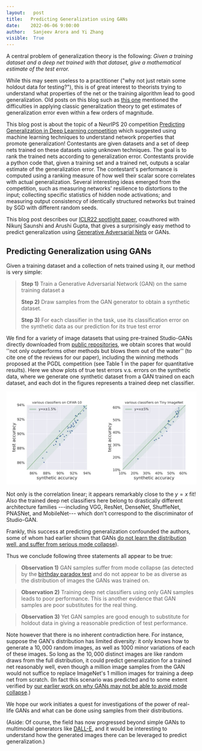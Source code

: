 ```yaml
---
layout:   post
title:   Predicting Generalization using GANs
date:    2022-06-06 9:00:00
author:   Sanjeev Arora and Yi Zhang
visible:  True
---
```


A central problem of generalization theory is the following: *Given a training dataset and a deep net trained with that dataset, give a mathematical estimate of the test error.* 

While this may seem useless to a practitioner ("why not just retain some holdout data for testing?"), this is of great interest to theorists trying to understand what properties of the net or the training algorithm lead to good generalization. Old posts on this blog such as [this one](http://www.offconvex.org/2018/02/17/generalization2/) mentioned the difficulties in applying classic generalization theory to get estimates of generalization error even within a few orders of magnitude.

This blog post is about the topic of a 
 NeurIPS 20 competition [Predicting Generalization in Deep Learning competition](https://sites.google.com/view/pgdl2020) which suggested using machine learning techniques to  understand network properties that promote generalization! Contestants are given datasets and a set of deep nets trained on these datasets using unknown techniques. The goal is to rank the trained nets according to generalization error. Contestants provide a python code that, given a training set and a trained net, outputs a scalar estimate of the generalization error. The contestant's performance is computed using a ranking measure of how well their scalar score correlates with actual generalization. 
 Several interesting ideas emerged from the competition, such as measuring networks' resilience to distortions to the input; collecting specific statistics of hidden node activations; and measuring output consistency of identically structured networks but trained by SGD with different random seeds. 

 
 This blog post describes our [ICLR22 spotlight paper](https://arxiv.org/abs/2111.14212), coauthored with Nikunj Saunshi and Arushi Gupta, that gives a surprisingly easy method to predict generalization using [Generative Adversarial Nets](http://www.offconvex.org/2017/03/15/GANs/) or GANs.  
 


## Predicting Generalization using GANs
Given a training dataset and a collection of nets trained using it, our method is very simple:

>**Step 1)** Train a Generative Adversarial Network (GAN) on the same training dataset a
>
>**Step 2)** Draw samples from the GAN generator to obtain a synthetic dataset.
>
>**Step 3)** For each classifier in the task, use its classification error on the synthetic data as our prediction for its true test error 

We find for a variety of image datasets that using pre-trained Studio-GANs directly downloaded from [public repositories](https://github.com/POSTECH-CVLab/PyTorch-StudioGAN), we obtain scores that would ''not only outperforms other methods but blows them out of the water'' (to cite one of the reviews for our paper), including the winning methods proposed at the PGDL competition (see Table 1 in the paper for quantitative results). Here we show plots of true test errors v.s. errors on the synthetic data, where we generate one synthetic dataset from a GAN trained on each dataset, and each dot in the figures represents a trained deep net classifier.

<p align="center"> <img src="../assets/PGDL_linear_fit.jpg">  
</p>

Not only is the correlation linear; it appears remarkably close to the $y=x$ fit! Also the trained deep net classifiers here belong to drastically different architecture families ---including VGG, ResNet, DenseNet, ShuffleNet, PNASNet, and MobileNet--- which don't correspond to the discriminator of Studio-GAN. 

Frankly, this success at predicting generalization confounded the authors, some of whom had earlier shown that GANs [do not learn the distribution well, and suffer from serious mode collapse](http://www.offconvex.org/2017/07/06/GANs3/)).

Thus we conclude following three statements all appear to be true: 
 

> **Observation 1)** GAN samples suffer from mode collapse (as detected by the [birthday paradox test](http://www.offconvex.org/2017/07/06/GANs3/) and do not appear to be as diverse as the distribution of images the GANs was trained on.  

> **Observation 2)** Training deep net classifiers using only GAN samples leads to poor performance. This is another evidence that GAN samples are poor substitutes for the real thing. 

> **Observation 3)** Yet GAN samples are good enough to substitute for holdout data in giving a reasonable prediction of test performance.


 Note however that there is no inherent contradiction here. For instance, suppose the GAN's distribution has limited diversity: it only knows how to generate a $10,000$  random images, as well as $1000$ minor variations of each of these images. So long as the  $10,000$ distinct images are like random draws from the full distribution, it could  predict generalization for a trained net reasonably well, even though a million image samples from the GAN would not suffice to replace ImageNet's 1 million images for training a deep net from scratch. (In fact this scenario was predicted and to some extent verified by [our earlier work on why GANs may not be able to avoid mode collapse](https://proceedings.mlr.press/v70/arora17a.html).) 


We hope our work initiates a quest for investigations of the power of real-life GANs and what can be done using samples from their distributions.

(Aside: Of course, the field has now progressed beyond simple GANs to multimodal generators like [DALL-E](https://openai.com/blog/dall-e/), and it would be interesting to understand how the generated images there can be leveraged to predict generalization.)

